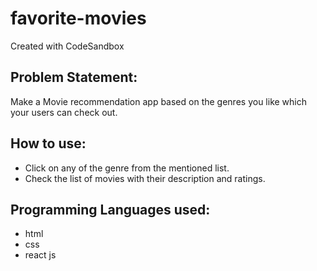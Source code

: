 # favorite-movies
Created with CodeSandbox

## Problem Statement:
Make a Movie recommendation app based on the genres you like which your users can check out. 

## How to use:
- Click on any of the genre from the mentioned list.
- Check the list of movies with their description and ratings. 

## Programming Languages used:
- html
- css
- react js
